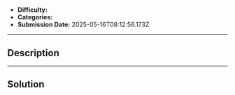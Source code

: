 # 

- **Difficulty:** 
- **Categories:** 
- **Submission Date:** 2025-05-16T08:12:56.173Z

---

## Description


---

## Solution

```

```

